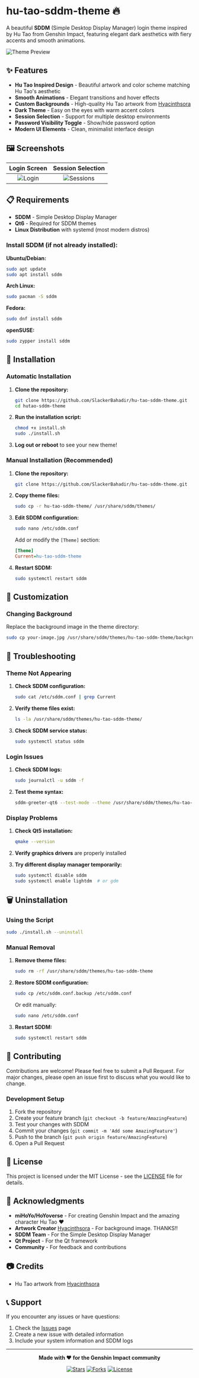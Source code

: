 # hu-tao-sddm-theme 🔥

A beautiful **SDDM** (Simple Desktop Display Manager) login theme inspired by Hu Tao from Genshin Impact, featuring elegant dark aesthetics with fiery accents and smooth animations.

![Theme Preview](assets/screenshots/login.png)

## ✨ Features

- **Hu Tao Inspired Design** - Beautiful artwork and color scheme matching Hu Tao's aesthetic
- **Smooth Animations** - Elegant transitions and hover effects
- **Custom Backgrounds** - High-quality Hu Tao artwork from [Hyacinthsora](https://www.pixiv.net/en/users/15748136)
- **Dark Theme** - Easy on the eyes with warm accent colors
- **Session Selection** - Support for multiple desktop environments
- **Password Visibility Toggle** - Show/hide password option
- **Modern UI Elements** - Clean, minimalist interface design

## 🖼️ Screenshots

| Login Screen | Session Selection |
|:------------:|:-----------------:|
| ![Login](assets/screenshots/login.png) | ![Sessions](assets/screenshots/sessions.png) |

## 📋 Requirements

- **SDDM** - Simple Desktop Display Manager
- **Qt6** - Required for SDDM themes
- **Linux Distribution** with systemd (most modern distros)

### Install SDDM (if not already installed):

**Ubuntu/Debian:**
```bash
sudo apt update
sudo apt install sddm
```

**Arch Linux:**
```bash
sudo pacman -S sddm
```

**Fedora:**
```bash
sudo dnf install sddm
```

**openSUSE:**
```bash
sudo zypper install sddm
```

## 🚀 Installation

### Automatic Installation

1. **Clone the repository:**
   ```bash
   git clone https://github.com/SlackerBahadir/hu-tao-sddm-theme.git
   cd hutao-sddm-theme
   ```

2. **Run the installation script:**
   ```bash
   chmod +x install.sh
   sudo ./install.sh
   ```

3. **Log out or reboot** to see your new theme!

### Manual Installation (Recommended)

1. **Clone the repository:**
   ```bash
   git clone https://github.com/SlackerBahadir/hu-tao-sddm-theme.git
   ```

2. **Copy theme files:**
   ```bash
   sudo cp -r hu-tao-sddm-theme/ /usr/share/sddm/themes/
   ```

3. **Edit SDDM configuration:**
   ```bash
   sudo nano /etc/sddm.conf
   ```
   
   Add or modify the `[Theme]` section:
   ```ini
   [Theme]
   Current=hu-tao-sddm-theme
   ```

4. **Restart SDDM:**
   ```bash
   sudo systemctl restart sddm
   ```

## 🎨 Customization

### Changing Background

Replace the background image in the theme directory:
```bash
sudo cp your-image.jpg /usr/share/sddm/themes/hu-tao-sddm-theme/background.png
```

## 🔧 Troubleshooting

### Theme Not Appearing

1. **Check SDDM configuration:**
   ```bash
   sudo cat /etc/sddm.conf | grep Current
   ```

2. **Verify theme files exist:**
   ```bash
   ls -la /usr/share/sddm/themes/hu-tao-sddm-theme/
   ```

3. **Check SDDM service status:**
   ```bash
   sudo systemctl status sddm
   ```

### Login Issues

1. **Check SDDM logs:**
   ```bash
   sudo journalctl -u sddm -f
   ```

2. **Test theme syntax:**
   ```bash
   sddm-greeter-qt6 --test-mode --theme /usr/share/sddm/themes/hu-tao-sddm-theme
   ```

### Display Problems

1. **Check Qt5 installation:**
   ```bash
   qmake --version
   ```

2. **Verify graphics drivers** are properly installed

3. **Try different display manager temporarily:**
   ```bash
   sudo systemctl disable sddm
   sudo systemctl enable lightdm  # or gdm
   ```

## 🗑️ Uninstallation

### Using the Script

```bash
sudo ./install.sh --uninstall
```

### Manual Removal

1. **Remove theme files:**
   ```bash
   sudo rm -rf /usr/share/sddm/themes/hu-tao-sddm-theme
   ```

2. **Restore SDDM configuration:**
   ```bash
   sudo cp /etc/sddm.conf.backup /etc/sddm.conf
   ```
   
   Or edit manually:
   ```bash
   sudo nano /etc/sddm.conf
   ```

3. **Restart SDDM:**
   ```bash
   sudo systemctl restart sddm
   ```

## 🤝 Contributing

Contributions are welcome! Please feel free to submit a Pull Request. For major changes, please open an issue first to discuss what you would like to change.

### Development Setup

1. Fork the repository
2. Create your feature branch (`git checkout -b feature/AmazingFeature`)
3. Test your changes with SDDM
4. Commit your changes (`git commit -m 'Add some AmazingFeature'`)
5. Push to the branch (`git push origin feature/AmazingFeature`)
6. Open a Pull Request

## 📝 License

This project is licensed under the MIT License - see the [LICENSE](LICENSE) file for details.

## 🙏 Acknowledgments

- **miHoYo/HoYoverse** - For creating Genshin Impact and the amazing character Hu Tao ❤️
- **Artwork Creator** [Hyacinthsora](https://www.pixiv.net/en/users/15748136) - For background image. THANKS!!
- **SDDM Team** - For the Simple Desktop Display Manager
- **Qt Project** - For the Qt framework
- **Community** - For feedback and contributions

## 📷 Credits

- Hu Tao artwork from [Hyacinthsora](https://www.pixiv.net/en/users/15748136)

## 📞 Support

If you encounter any issues or have questions:

1. Check the [Issues](https://github.com/SlackerBahadir/hu-tao-sddm-theme/issues) page
2. Create a new issue with detailed information
3. Include your system information and SDDM logs

---

<div align="center">

**Made with ❤️ for the Genshin Impact community**

[![Stars](https://img.shields.io/github/stars/SlackerBahadir/hu-tao-sddm-theme?style=social)](https://github.com/SlackerBahadir/hu-tao-sddm-theme)
[![Forks](https://img.shields.io/github/forks/SlackerBahadir/hu-tao-sddm-theme?style=social)](https://github.com/SlackerBahadir/hu-tao-sddm-theme)
[![License](https://img.shields.io/github/license/SlackerBahadir/hu-tao-sddm-theme)](LICENSE)

</div>
